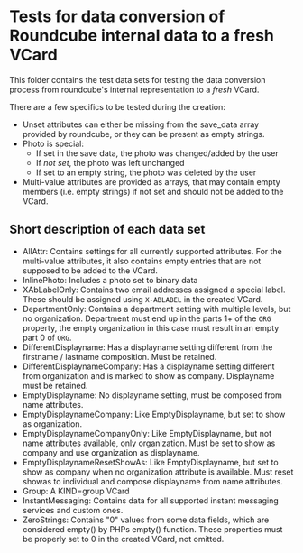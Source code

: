 # Tests for data conversion of Roundcube internal data to a fresh VCard

This folder contains the test data sets for testing the data conversion process from roundcube's internal representation
to a _fresh_ VCard.

There are a few specifics to be tested during the creation:
- Unset attributes can either be missing from the save\_data array provided by roundcube, or they can be present as
  empty strings.
- Photo is special:
  - If set in the save data, the photo was changed/added by the user
  - If _not set_, the photo was left unchanged
  - If set to an empty string, the photo was deleted by the user
- Multi-value attributes are provided as arrays, that may contain empty members (i.e. empty strings) if not set and
  should not be added to the VCard.

## Short description of each data set

- AllAttr: Contains settings for all currently supported attributes. For the multi-value attributes, it also contains
  empty entries that are not supposed to be added to the VCard.
- InlinePhoto: Includes a photo set to binary data
- XAbLabelOnly: Contains two email addresses assigned a special label. These should be assigned using `X-ABLABEL` in the
  created VCard.
- DepartmentOnly: Contains a department setting with multiple levels, but no organization. Department must end up in the
  parts 1+ of the `ORG` property, the empty organization in this case must result in an empty part 0 of `ORG`.
- DifferentDisplayname: Has a displayname setting different from the firstname / lastname composition. Must be retained.
- DifferentDisplaynameCompany: Has a displayname setting different from organization and is marked to show as company.
  Displayname must be retained.
- EmptyDisplayname: No displayname setting, must be composed from name attributes.
- EmptyDisplaynameCompany: Like EmptyDisplayname, but set to show as organization.
- EmptyDisplaynameCompanyOnly: Like EmptyDisplayname, but not name attributes available, only organization. Must be set
  to show as company and use organization as displayname.
- EmptyDisplaynameResetShowAs: Like EmptyDisplayname, but set to show as company when no organization attribute is
  available. Must reset showas to individual and compose displayname from name attributes.
- Group: A KIND=group VCard
- InstantMessaging: Contains data for all supported instant messaging services and custom ones.
- ZeroStrings: Contains "0" values from some data fields, which are considered empty() by PHPs empty() function. These
  properties must be properly set to 0 in the created VCard, not omitted.

